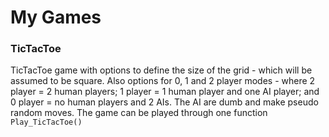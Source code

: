 # My Games

### TicTacToe
TicTacToe game with options to define the size of the grid - which will be assumed to be square. Also options for 0, 1 and 2 player modes - where 2 player = 2 human players; 1 player = 1 human player and one AI player; and 0 player = no human players and 2 AIs. The AI are dumb and make pseudo random moves. The game can be played through one function `Play_TicTacToe()`
